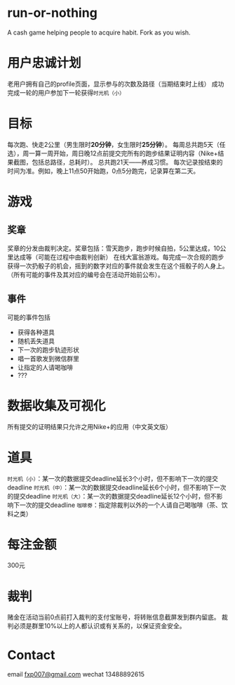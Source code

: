 run-or-nothing
==============

A cash game helping people to acquire habit. Fork as you wish.

用户忠诚计划
====
老用户拥有自己的profile页面，显示参与的次数及路径（当期结束时上线）
成功完成一轮的用户参加下一轮获得`时光机（小）`

目标
====
每次跑、快走2公里（男生限时**20分钟**，女生限时**25分钟**）。
每周总共跑5天（任选），周一算一周开始，周日晚12点前提交完所有的跑步结果证明内容（Nike+结果截图，包括总路径，总耗时）。
总共跑21天——养成习惯。
每次记录按结束的时间为准。例如，晚上11点50开始跑，0点5分跑完，记录算在第二天。

游戏
====

奖章
----
奖章的分发由裁判决定。奖章包括：雪天跑步，跑步时候自拍，5公里达成，10公里达成等（可能在过程中由裁判创新）
在线大富翁游戏。每完成一次合规的跑步获得一次扔骰子的机会，摇到的数字对应的事件就会发生在这个摇骰子的人身上。（所有可能的事件及其对应的编号会在活动开始前公布）。

事件
----
可能的事件包括

-  获得各种道具
-  随机丢失道具
-  下一次的跑步轨迹形状
-  唱一首歌发到微信群里
-  让指定的人请喝咖啡
-  ???

数据收集及可视化
====
所有提交的证明结果只允许之用Nike+的应用（中文英文版）

道具
====
`时光机（小）`：某一次的数据提交deadline延长3个小时，但不影响下一次的提交deadline
`时光机（中）`：某一次的数据提交deadline延长6个小时，但不影响下一次的提交deadline
`时光机（大）`：某一次的数据提交deadline延长12个小时，但不影响下一次的提交deadline
`咖啡劵`：指定除裁判以外的一个人请自己喝咖啡（茶、饮料之类）

每注金额
====
300元

裁判
====
赌金在活动当前0点前打入裁判的支付宝账号，将转账信息截屏发到群内留底。
裁判必须是群里10%以上的人都认识或有关系的，以保证资金安全。

Contact
====
email fxp007@gmail.com
wechat 13488892615
